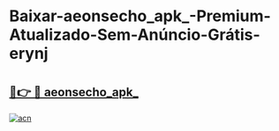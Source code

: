 # Baixar-aeonsecho_apk_-Premium-Atualizado-Sem-Anúncio-Grátis-erynj

# <h2><a href="https://559sux.esa.edu.pl?src=aeonsecho_apk_&ref=erynj">🔗👉 🔴 aeonsecho_apk_</a></h2>

[![acn](https://github.com/user-attachments/assets/0f9c940e-d8b0-45ae-aac7-cd30a18b3e1c)](https://559sux.esa.edu.pl?src=aeonsecho_apk_&ref=erynj)

